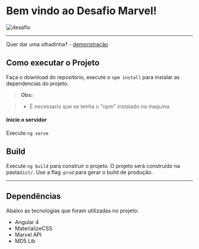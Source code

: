 Bem vindo ao Desafio Marvel!
===================

![desafio](https://vignette2.wikia.nocookie.net/logopedia/images/a/a8/Marvel-logo.png)

----------
Quer dar uma olhadinha? - [demonstração](https://marvel-desafio.firebaseapp.com/)


Como executar o Projeto
-------------

Faça o download do repositorio, execute o `npm install` para instalar as dependencias do projeto.

> **Obs:**

> - É necessario que se tenha o "npm" instalado na maquina.

#### <i class="icon-folder-open"></i> Inicie o servidor
Execute `ng serve`


## Build

Execute `ng build` para construir o projeto. O projeto será construido na pasta`dist/`. Use a flag`-prod` para gerar o build de produção.

----------


Dependências
-------------------
Abaixo as tecnologias que foram utilizadas no projeto:

 - Angular 4
 - MaterializeCSS
 - Marvel API
 - MD5 Lib
